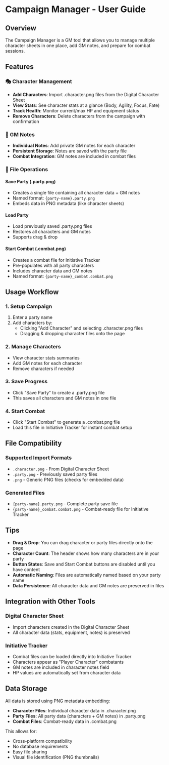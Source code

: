 # Campaign Manager - User Guide

## Overview

The Campaign Manager is a GM tool that allows you to manage multiple character sheets in one place, add GM notes, and prepare for combat sessions.

## Features

### 🎭 Character Management

-   **Add Characters**: Import .character.png files from the Digital Character Sheet
-   **View Stats**: See character stats at a glance (Body, Agility, Focus, Fate)
-   **Track Health**: Monitor current/max HP and equipment status
-   **Remove Characters**: Delete characters from the campaign with confirmation

### 📝 GM Notes

-   **Individual Notes**: Add private GM notes for each character
-   **Persistent Storage**: Notes are saved with the party file
-   **Combat Integration**: GM notes are included in combat files

### 💾 File Operations

#### Save Party (.party.png)

-   Creates a single file containing all character data + GM notes
-   Named format: `{party-name}.party.png`
-   Embeds data in PNG metadata (like character sheets)

#### Load Party

-   Load previously saved .party.png files
-   Restores all characters and GM notes
-   Supports drag & drop

#### Start Combat (.combat.png)

-   Creates a combat file for Initiative Tracker
-   Pre-populates with all party characters
-   Includes character data and GM notes
-   Named format: `{party-name}_combat.combat.png`

## Usage Workflow

### 1. Setup Campaign

1. Enter a party name
2. Add characters by:
    - Clicking "Add Character" and selecting .character.png files
    - Dragging & dropping character files onto the page

### 2. Manage Characters

-   View character stats summaries
-   Add GM notes for each character
-   Remove characters if needed

### 3. Save Progress

-   Click "Save Party" to create a .party.png file
-   This saves all characters and GM notes in one file

### 4. Start Combat

-   Click "Start Combat" to generate a .combat.png file
-   Load this file in Initiative Tracker for instant combat setup

## File Compatibility

### Supported Import Formats

-   `.character.png` - From Digital Character Sheet
-   `.party.png` - Previously saved party files
-   `.png` - Generic PNG files (checks for embedded data)

### Generated Files

-   `{party-name}.party.png` - Complete party save file
-   `{party-name}_combat.combat.png` - Combat-ready file for Initiative Tracker

## Tips

-   **Drag & Drop**: You can drag character or party files directly onto the page
-   **Character Count**: The header shows how many characters are in your party
-   **Button States**: Save and Start Combat buttons are disabled until you have content
-   **Automatic Naming**: Files are automatically named based on your party name
-   **Data Persistence**: All character data and GM notes are preserved in files

## Integration with Other Tools

### Digital Character Sheet

-   Import characters created in the Digital Character Sheet
-   All character data (stats, equipment, notes) is preserved

### Initiative Tracker

-   Combat files can be loaded directly into Initiative Tracker
-   Characters appear as "Player Character" combatants
-   GM notes are included in character notes field
-   HP values are automatically set from character data

## Data Storage

All data is stored using PNG metadata embedding:

-   **Character Files**: Individual character data in .character.png
-   **Party Files**: All party data (characters + GM notes) in .party.png
-   **Combat Files**: Combat-ready data in .combat.png

This allows for:

-   Cross-platform compatibility
-   No database requirements
-   Easy file sharing
-   Visual file identification (PNG thumbnails)
